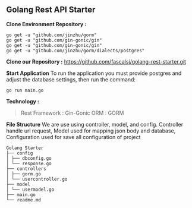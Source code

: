 
## Golang Rest API Starter

**Clone Environment Repository  :**

    go get -u "github.com/jinzhu/gorm"
    go get -u "github.com/gin-gonic/gin"
    go get -u "github.com/gin-gonic/gin"
    go get -u "github.com/jinzhu/gorm/dialects/postgres"

**Clone our Repository  :**
 https://github.com/fascalsj/golang-rest-starter.git 

**Start Application**
To run the application you must provide postgres and adjust the database settings, then run the command:

    go run main.go

**Technology :**

> Rest Framework : Gin-Gonic
> ORM : GORM

**File Structure**
We are use using controller, model, and config. Controller handle url request, Model used for mapping json body and database,  Configuration used for save all configuration of project
```
Golang Starter
├── config
│ ├── dbconfig.go
│ └── response.go
├── controllers
│ ├── gorm.go
│ └── usercontroller.go
├── model
│ └── usermodel.go
├── main.go
└── readme.md

```
